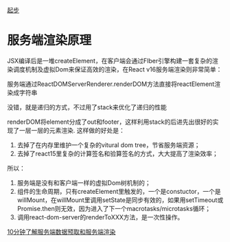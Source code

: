 [起步](./startup.md)
# 服务端渲染原理
JSX编译后是一堆createElement，在客户端会通过FIber引擎构建一套复杂的渲染调度机制及虚拟Dom来保证高效的渲染，在React v16服务端渲染则非常简单：

服务端通过ReactDOMServerRenderer.renderDOM方法直接将reactElement渲染成字符串

没错，就是递归的方式，不过用了stack来优化了递归的性能

renderDOM将element分成了out和footer，这样利用stack的后进先出很好的实现了一层一层的元素渲染.
这样做的好处是：
1. 去掉了在内存里维护一个复杂的vitural dom tree，节省服务端资源；
2. 去掉了react15里复杂的计算签名和验算签名的方式，大大提高了渲染效率；

所以：
1. 服务端是没有和客户端一样的虚拟Dom树机制的；
2. 组件的生命周期，只有createElement里触发的，一个是constuctor，一个是willMount，在willMount里调用setState是同步有效的，如果用setTimeout或Promise.then则无效，因为进入了下一个macrotasks/microtasks循环；
3. 调用react-dom-server的renderToXXX方法，是一次性操作。

[10分钟了解服务端数据预取和服务端渲染](./prefetch.md)


